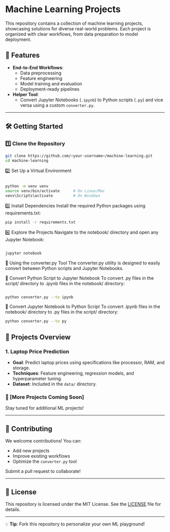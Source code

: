 # Machine Learning Projects  

This repository contains a collection of machine learning projects, showcasing solutions for diverse real-world problems. Each project is organized with clear workflows, from data preparation to model deployment.  

## 🚀 Features  
- **End-to-End Workflows**:  
  - Data preprocessing  
  - Feature engineering  
  - Model training and evaluation  
  - Deployment-ready pipelines  
- **Helper Tool**:  
  - Convert Jupyter Notebooks (`.ipynb`) to Python scripts (`.py`) and vice versa using a custom `converter.py`.  

---

## 🛠️ Getting Started  

### 1️⃣ Clone the Repository  
```bash
git clone https://github.com/<your-username>/machine-learning.git
cd machine-learning
```

2️⃣ Set Up a Virtual Environment
```bash

python -m venv venv  
source venv/bin/activate      # On Linux/Mac  
venv\Scripts\activate         # On Windows  
```
3️⃣ Install Dependencies
Install the required Python packages using requirements.txt:

```bash
pip install -r requirements.txt
```
4️⃣ Explore the Projects
Navigate to the notebook/ directory and open any Jupyter Notebook:

```bash

jupyter notebook
```
🔄 Using the converter.py Tool
The converter.py utility is designed to easily convert between Python scripts and Jupyter Notebooks.

🔁 Convert Python Script to Jupyter Notebook
To convert .py files in the script/ directory to .ipynb files in the notebook/ directory:

```bash

python converter.py --to ipynb
```
🔁 Convert Jupyter Notebook to Python Script
To convert .ipynb files in the notebook/ directory to .py files in the script/ directory:

```bash
python converter.py --to py
```
## 🧪 Projects Overview  

### 1. Laptop Price Prediction  
- **Goal**: Predict laptop prices using specifications like processor, RAM, and storage.  
- **Techniques**: Feature engineering, regression models, and hyperparameter tuning.  
- **Dataset**: Included in the `data/` directory.  

### 📌 [More Projects Coming Soon]  
Stay tuned for additional ML projects!  

---

## 🤝 Contributing  
We welcome contributions! You can:  
- Add new projects  
- Improve existing workflows  
- Optimize the `converter.py` tool  

Submit a pull request to collaborate!  

---

## 📜 License  
This repository is licensed under the MIT License. See the [LICENSE](LICENSE) file for details.  

---

💡 **Tip**: Fork this repository to personalize your own ML playground! 